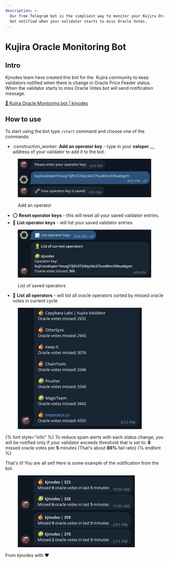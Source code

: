 ```yaml
---
description: >-
  Our free Telegram bot is the simpliest way to monitor your Kujira Oracle Feeder health status.
  Get notified when your validator starts to miss Oracle Votes.
---
```


# Kujira Oracle Monitoring Bot

## Intro

Kjnodes team have created this bot for the <img src="https://github.com/kj89/testnet_manuals/raw/main/pingpub/logos/kujira.png" alt="" data-size="line"> Kujira community to keep validators notified when there is change in Oracle Price Feeder status. When the validator starts to miss Oracle Votes bot will send notification message.

[🤖 Kujira Oracle Monitoring bot | kjnodes](https://t.me/kjnodes\_oracle\_bot)

## How to use

To start using the bot type `/start` command and choose one of the commands:

* :construction\_worker: **Add an operator key** - type in your **valoper** __ address of your validator to add it to the bot.

<figure><img src="../.gitbook/assets/kujira_oracle_bot_menu_add.png" alt=""><figcaption><p>Add an operator</p></figcaption></figure>

* ⭕️ **Reset operator keys** - this will reset all your saved validator entries.
* 📃 **List operator keys** - will list your saved validator entries

<figure><img src="../.gitbook/assets/kujira_oracle_bot_menu_list.png" alt=""><figcaption><p>List of saved operators</p></figcaption></figure>

* 📃 **List all operators** - will list all oracle operators sorted by missed oracle votes in current cycle

<figure><img src="../.gitbook/assets/kujira_oracle_bot_menu_list_all.png" alt=""><figcaption></figcaption></figure>

{% hint style="info" %}
To reduce spam alerts with each status change, you will be notified only if your validator exceeds threshold that is set to: **8** missed oracle votes per **5** minutes (That's about **86%** fail ratio)
{% endhint %}

That's it! You are all set! Here is some example of the notification from the bot.

<figure><img src="../.gitbook/assets/kujira_oracle_bot_notification.png" alt=""><figcaption></figcaption></figure>

From kjnodes with :heart:
